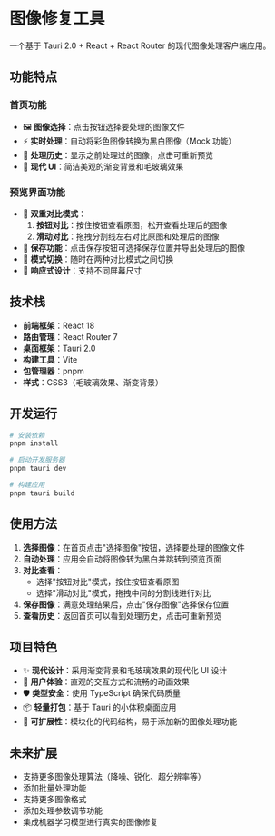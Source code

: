 # 图像修复工具

一个基于 Tauri 2.0 + React + React Router 的现代图像处理客户端应用。

## 功能特点

### 首页功能

- 🖼️ **图像选择**：点击按钮选择要处理的图像文件
- ⚡ **实时处理**：自动将彩色图像转换为黑白图像（Mock 功能）
- 📝 **处理历史**：显示之前处理过的图像，点击可重新预览
- 🚀 **现代 UI**：简洁美观的渐变背景和毛玻璃效果

### 预览界面功能

- 👀 **双重对比模式**：
  1. **按钮对比**：按住按钮查看原图，松开查看处理后的图像
  2. **滑动对比**：拖拽分割线左右对比原图和处理后的图像
- 💾 **保存功能**：点击保存按钮可选择保存位置并导出处理后的图像
- 🔄 **模式切换**：随时在两种对比模式之间切换
- 📱 **响应式设计**：支持不同屏幕尺寸

## 技术栈

- **前端框架**：React 18
- **路由管理**：React Router 7
- **桌面框架**：Tauri 2.0
- **构建工具**：Vite
- **包管理器**：pnpm
- **样式**：CSS3（毛玻璃效果、渐变背景）

## 开发运行

```bash
# 安装依赖
pnpm install

# 启动开发服务器
pnpm tauri dev

# 构建应用
pnpm tauri build
```

## 使用方法

1. **选择图像**：在首页点击"选择图像"按钮，选择要处理的图像文件
2. **自动处理**：应用会自动将图像转为黑白并跳转到预览页面
3. **对比查看**：
   - 选择"按钮对比"模式，按住按钮查看原图
   - 选择"滑动对比"模式，拖拽中间的分割线进行对比
4. **保存图像**：满意处理结果后，点击"保存图像"选择保存位置
5. **查看历史**：返回首页可以看到处理历史，点击可重新预览

## 项目特色

- ✨ **现代设计**：采用渐变背景和毛玻璃效果的现代化 UI 设计
- 🎯 **用户体验**：直观的交互方式和流畅的动画效果
- 🛡️ **类型安全**：使用 TypeScript 确保代码质量
- 📦 **轻量打包**：基于 Tauri 的小体积桌面应用
- 🔧 **可扩展性**：模块化的代码结构，易于添加新的图像处理功能

## 未来扩展

- 支持更多图像处理算法（降噪、锐化、超分辨率等）
- 添加批量处理功能
- 支持更多图像格式
- 添加处理参数调节功能
- 集成机器学习模型进行真实的图像修复
